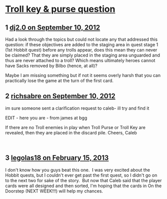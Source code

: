 # [Troll key &amp; purse question](https://community.fantasyflightgames.com/topic/70723-troll-key-purse-question/)

## 1 [dj2.0 on September 10, 2012](https://community.fantasyflightgames.com/topic/70723-troll-key-purse-question/?do=findComment&comment=690732)

Had a look through the topics but could not locate any that addressed this question: if these objectives are added to the staging area in quest stage 1 (1st Hobbit quest) before any trolls appear, does this mean they can never be claimed? That they are simply placed in the staging area unguarded and thus are never attached to a troll? Which means ultimately heroes cannot have Sacks removed by Bilbo (hence, at all)?

Maybe I am missing something but if not it seems overly harsh that you can practically lose the game at the turn of the first card.

## 2 [richsabre on September 10, 2012](https://community.fantasyflightgames.com/topic/70723-troll-key-purse-question/?do=findComment&comment=690811)

im sure someone sent a clarification request to caleb- ill try and find it

EDIT - here you are - from james at bgg


If there are no Troll enemies in play when Troll Purse or Troll Key are revealed, then they are placed in the discard pile.
Cheers,
Caleb

 

## 3 [legolas18 on February 15, 2013](https://community.fantasyflightgames.com/topic/70723-troll-key-purse-question/?do=findComment&comment=763126)

I don't know how you guys beat this one.  I was very excited about the Hobbit quests, but I couldn't ever get past the first quest, so I didn't go on to the next two for sake of the story.  But now that Caleb said that the player cards were all designed and then sorted, I'm hoping that the cards in On the Doorstep (NEXT WEEK!!!) will help my chances. 

